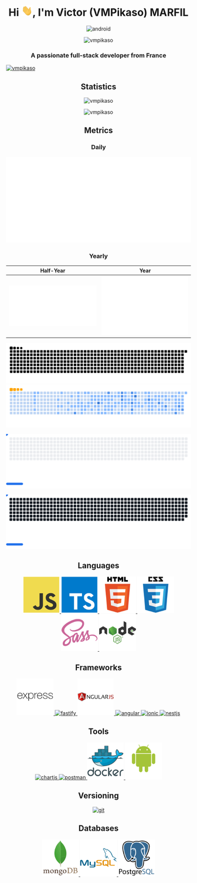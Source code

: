 <h1 align="center">Hi <img src="https://raw.githubusercontent.com/vmpikaso/vmpikaso/main/wave.gif" width="30px" height="30px" />, I'm Victor (VMPikaso) MARFIL</h1>
<p align="center"><img src="https://github.com/vmpikaso.png" alt="android" width="250" height="250"/>
</p>
<p align="center"> <img src="https://komarev.com/ghpvc/?username=vmpikaso&label=Profile%20views&color=0e75b6&style=flat" alt="vmpikaso" /> </p>

<h3 align="center">A passionate full-stack developer from France</h3>

<p align="left"> <a href="https://github.com/ryo-ma/github-profile-trophy"><img src="https://github-profile-trophy.vercel.app/?username=vmpikaso" alt="vmpikaso" /></a> </p>

 <h2 align="center">Statistics</h2>

<p align="center"><img src="https://github-readme-stats.vercel.app/api?username=vmpikaso&show_icons=true&locale=fr" alt="vmpikaso" /></p>

<p align="center"><img src="https://github-readme-stats.vercel.app/api/top-langs?username=vmpikaso&show_icons=true&locale=fr" alt="vmpikaso"/></p>

<h2 align="center">Metrics</h2>
<h3 align="center">Daily</h3>
<p align="center">

![Daily Metrics](https://raw.githubusercontent.com/vmpikaso/vmpikaso/github-metrics-daily/github-metrics.svg)

</p>

<h3 align="center">Yearly</h3>
<p align="center">

|                                                              Half-Year                                                               |                                                                 Year                                                                 |
| :----------------------------------------------------------------------------------------------------------------------------------: | :----------------------------------------------------------------------------------------------------------------------------------: |
| ![Yearly Metrics](https://raw.githubusercontent.com/vmpikaso/vmpikaso/github-metrics-yearly/metrics.plugin.isocalendar.halfyear.svg) | ![Yearly Metrics](https://raw.githubusercontent.com/vmpikaso/vmpikaso/github-metrics-yearly/metrics.plugin.isocalendar.fullyear.svg) |

</p>
<p align="center">
  <picture>
    <source media="(prefers-color-scheme: dark)" srcset="https://raw.githubusercontent.com/vmpikaso/vmpikaso/github-metrics-manual/github-contribution-grid-snake-dark.svg" />
    <source media="(prefers-color-scheme: light)" srcset="https://raw.githubusercontent.com/vmpikaso/vmpikaso/github-metrics-manual/github-contribution-grid-snake.svg" />
    <img alt="github-snake" src="https://raw.githubusercontent.com/vmpikaso/vmpikaso/github-metrics-manual/github-contribution-grid-snake.svg" />
  </picture>
  <img src="https://raw.githubusercontent.com/vmpikaso/vmpikaso/github-metrics-manual/github-contribution-grid-snake.gif" alt="vmpikaso" />
</p>
<p align="center">
  <picture>
    <source media="(prefers-color-scheme: dark)" srcset="ihttps://raw.githubusercontent.com/vmpikaso/vmpikaso/main/images/breakout-light.svg" />
    <source media="(prefers-color-scheme: light)" srcset="https://raw.githubusercontent.com/vmpikaso/vmpikaso/main/images/breakout-dark.svg" />
    <img alt="Breakout Game" src="https://raw.githubusercontent.com/vmpikaso/vmpikaso/main/images/breakout-light.svg" />
  </picture>
</p>
<p align="center">
  <picture>
    <source media="(prefers-color-scheme: dark)" srcset="ihttps://raw.githubusercontent.com/vmpikaso/vmpikaso/main/images/breakout-dark.svg" />
    <source media="(prefers-color-scheme: light)" srcset="https://raw.githubusercontent.com/vmpikaso/vmpikaso/main/images/breakout-light.svg" />
    <img alt="Breakout Game" src="https://raw.githubusercontent.com/vmpikaso/vmpikaso/main/images/breakout-dark.svg" />
  </picture>
</p>
<h2 align="center">Languages</h2>
<section align="center" >
<a href="https://developer.mozilla.org/en-US/docs/Web/JavaScript" target="_blank" rel="noreferrer"> <img src="https://raw.githubusercontent.com/devicons/devicon/master/icons/javascript/javascript-original.svg" alt="javascript" width="100" height="100"/> </a>
<a href="https://www.typescriptlang.org/" target="_blank" rel="noreferrer"> <img src="https://raw.githubusercontent.com/devicons/devicon/master/icons/typescript/typescript-original.svg" alt="typescript" width="100" height="100"/> </a>
<a href="https://www.w3.org/html/" target="_blank" rel="noreferrer"> <img src="https://raw.githubusercontent.com/devicons/devicon/master/icons/html5/html5-original-wordmark.svg" alt="html5" width="100" height="100"/> </a>
<a href="https://www.w3schools.com/css/" target="_blank" rel="noreferrer"> <img src="https://raw.githubusercontent.com/devicons/devicon/master/icons/css3/css3-original-wordmark.svg" alt="css3" width="100" height="100"/> </a>
<a href="https://sass-lang.com" target="_blank" rel="noreferrer"> <img src="https://raw.githubusercontent.com/devicons/devicon/master/icons/sass/sass-original.svg" alt="sass" width="100" height="100"/> </a>
<a href="https://nodejs.org" target="_blank" rel="noreferrer"> <img src="https://raw.githubusercontent.com/devicons/devicon/master/icons/nodejs/nodejs-original-wordmark.svg" alt="nodejs" width="100" height="100"/> </a>
</section>
<h2 align="center">Frameworks</h2>
<section align="center">
 <a href="https://expressjs.com" target="_blank" rel="noreferrer"> <img src="https://raw.githubusercontent.com/devicons/devicon/master/icons/express/express-original-wordmark.svg" alt="express" width="100" height="100"/> </a> 
 <a href="https://fastify.dev/" target="_blank" rel="noreferrer"> <img src="https://fastify.dev/img/logos/fastify-white.svg" alt="fastify" width="100" height="100"/> </a> 
<a href="https://angular.io" target="_blank" rel="noreferrer"> <img src="https://raw.githubusercontent.com/devicons/devicon/master/icons/angularjs/angularjs-original-wordmark.svg" alt="angularjs" width="100" height="100"/> </a>
 <a href="https://angular.io" target="_blank" rel="noreferrer"> <img src="https://angular.io/assets/images/logos/angular/angular.svg" alt="angular" width="100" height="100"/> </a>
  <a href="https://ionicframework.com" target="_blank" rel="noreferrer"> <img src="https://upload.wikimedia.org/wikipedia/commons/d/d1/Ionic_Logo.svg" alt="ionic" width="100" height="100"/> </a> 
  <a href="https://nestjs.com/" target="_blank" rel="noreferrer"> <img src="https://nestjs.com/logo-small-gradient.d792062c.svg" alt="nestjs" width="100" height="100"/> </a>
</section>

<h2 align="center">Tools</h2>
<section align="center">
 <a href="https://www.chartjs.org" target="_blank" rel="noreferrer"> <img src="https://www.chartjs.org/media/logo-title.svg" alt="chartjs" width="100" height="100"/> </a> 
 <a href="https://postman.com" target="_blank" rel="noreferrer"> <img src="https://voyager.postman.com/logo/postman-logo-icon-orange.svg" alt="postman" width="100" height="100"/> </a>  
  <a href="https://www.docker.com/" target="_blank" rel="noreferrer"> <img src="https://raw.githubusercontent.com/devicons/devicon/master/icons/docker/docker-original-wordmark.svg" alt="docker" width="100" height="100"/> </a>
 <a href="https://developer.android.com" target="_blank" rel="noreferrer"> <img src="https://raw.githubusercontent.com/devicons/devicon/master/icons/android/android-original-wordmark.svg" alt="android" width="100" height="100"/> </a>
</section>

 <h2 align="center">Versioning</h2>
 <section align="center">
<a href="https://git-scm.com/" target="_blank" rel="noreferrer"> <img src="https://www.vectorlogo.zone/logos/git-scm/git-scm-icon.svg" alt="git" width="100" height="100"/> </a>
</section>

 <h2 align="center">Databases</h2>
<section align="center">
<a href="https://www.mongodb.com/" target="_blank" rel="noreferrer"> <img src="https://raw.githubusercontent.com/devicons/devicon/master/icons/mongodb/mongodb-original-wordmark.svg" alt="mongodb" width="100" height="100"/> </a> <a href="https://www.mysql.com/" target="_blank" rel="noreferrer"> <img src="https://raw.githubusercontent.com/devicons/devicon/master/icons/mysql/mysql-original-wordmark.svg" alt="mysql" width="100" height="100"/> </a>
<a href="https://www.postgresql.org" target="_blank" rel="noreferrer"> <img src="https://raw.githubusercontent.com/devicons/devicon/master/icons/postgresql/postgresql-original-wordmark.svg" alt="postgresql" width="100" height="100"/> </a>
</section>
